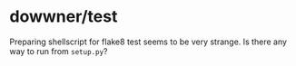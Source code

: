 dowwner/test
=============

Preparing shellscript for flake8 test seems to be very strange.
Is there any way to run from `setup.py`?
